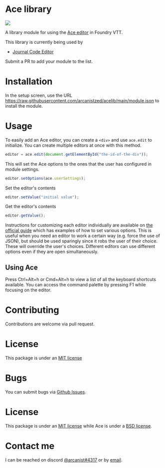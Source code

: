 # Ace library

![](https://img.shields.io/github/v/tag/arcanistzed/acelib)

A library module for using the [Ace editor](https://ace.c9.io/) in Foundry VTT.

This library is currently being used by

- [Journal Code Editor](https://github.com/arcanistzed/jce)

Submit a PR to add your module to the list.

# Installation

In the setup screen, use the URL https://raw.githubusercontent.com/arcanistzed/acelib/main/module.json to install the module.

# Usage

To easily add an Ace editor, you can create a `<div>` and use `ace.edit` to initialize. You can create multiple editors at once with this method.

```js
editor = ace.edit(document.getElementById("the-id-of-the-div"));
```

This will set the Ace options to the ones that the user has configured in module settings.

```js
editor.setOptions(ace.userSettings);
```

Set the editor's contents

```js
editor.setValue("initial value");
```

Get the editor's contents

```js
editor.getValue();
```

Instructions for customizing each editor individually are available on [the official guide](https://ace.c9.io/#nav=howto) which has examples of how to set various options. This is useful when you need an editor to work a certain way (e.g. force the use of JSON), but should be used sparingly since it robs the user of their choice. These will override the user's choices. Different editors can use different options even if they are open simultaneously.

## Using Ace

Press Ctrl+Alt+h or Cmd+Alt+h to view a list of all the keyboard shortcuts available. You can access the command palette by pressing F1 while focusing on the editor.

# Contributing

Contributions are welcome via pull request.

# License

This package is under an [MIT license](LICENSE)

# Bugs

You can submit bugs via [Github Issues](https://github.com/arcanistzed/acelib/issues/new/choose).

# License

This package is under an [MIT license](LICENSE) while Ace is under a [BSD license](https://github.com/ajaxorg/ace/blob/master/LICENSE).

# Contact me

I can be reached on discord [@arcanist#4317](https://discord.com/users/455117777745870860) or by [email](mailto:arcanistzed@gmail.com?subject=Ace%20library%20module%20for%20Foundry%20VTT).
